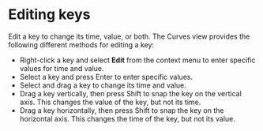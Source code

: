 # Editing keys

Edit a key to change its time, value, or both. The Curves view provides the following different methods for editing a
key:

* Right-click a key and select **Edit** from the context menu to enter specific values for time and value.
* Select a key and press Enter to enter specific values.
* Select and drag a key to change its time and value.
* Drag a key vertically, then press Shift to snap the key on the vertical axis. This changes the value of the key, but
  not its time.
* Drag a key horizontally, then press Shift to snap the key on the horizontal axis. This changes the time of the key,
  but not its value.
